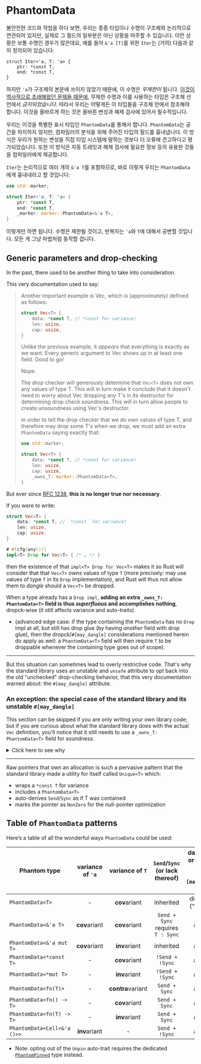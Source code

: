 # PhantomData

불안전한 코드와 작업을 하다 보면, 우리는 종종 타입이나 수명이 구조체와 논리적으로 연관되어 있지만, 실제로 그 필드의 일부분은 아닌 상황을 마주할 수 있습니다. 이런 상황은 보통 수명인 경우가 많은데요, 예를 들어 `&'a [T]`를 위한 `Iter`는 (거의) 다음과 같이 정의되어 있습니다:

```rust,compile_fail
struct Iter<'a, T: 'a> {
    ptr: *const T,
    end: *const T,
}
```

하지만 `'a`가 구조체의 본문에 쓰이지 않았기 때문에, 이 수명은 *무제한이* 됩니다. [이것이 역사적으로 초래해왔던 문제들 때문에][unused-param], 무제한 수명과 이를 사용하는 타입은 구조체 선언에서 *금지되었습니다*. 따라서 우리는 어떻게든 이 타입들을 구조체 안에서 참조해야 합니다. 
이것을 올바르게 하는 것은 올바른 변성과 해제 검사에 있어서 필수적입니다.

[unused-param]: https://rust-lang.github.io/rfcs/0738-variance.html#the-corner-case-unused-parameters-and-parameters-that-are-only-used-unsafely

우리는 이것을 특별한 표시 타입인 `PhantomData`를 통해서 합니다. `PhantomData`는 공간을 차지하지 않지만, 컴파일러의 분석을 위해 주어진 타입의 필드를 흉내냅니다. 이 방식은 우리가 원하는 변성을 직접 타입 시스템에 말하는 것보다 더 오류에 견고하다고 평가되었습니다. 또한 이 방식은 자동 트레잇과 해제 검사에 필요한 정보 등의 유용한 것들을 컴파일러에게 제공합니다.

`Iter`는 논리적으로 여러 개의 `&'a T`를 포함하므로, 바로 이렇게 우리는 `PhantomData`에게 흉내내라고 할 것입니다:

```rust
use std::marker;

struct Iter<'a, T: 'a> {
    ptr: *const T,
    end: *const T,
    _marker: marker::PhantomData<&'a T>,
}
```

이렇게만 하면 됩니다. 수명은 제한될 것이고, 반복자는 `'a`와 `T`에 대해서 공변할 것입니다. 모든 게 그냥 마법처럼 동작할 겁니다.

## Generic parameters and drop-checking

In the past, there used to be another thing to take into consideration.

This very documentation used to say:

> Another important example is Vec, which is (approximately) defined as follows:
>
> ```rust
> struct Vec<T> {
>     data: *const T, // *const for variance!
>     len: usize,
>     cap: usize,
> }
> ```
>
> Unlike the previous example, it *appears* that everything is exactly as we
> want. Every generic argument to Vec shows up in at least one field.
> Good to go!
>
> Nope.
>
> The drop checker will generously determine that `Vec<T>` does not own any values
> of type T. This will in turn make it conclude that it doesn't need to worry
> about Vec dropping any T's in its destructor for determining drop check
> soundness. This will in turn allow people to create unsoundness using
> Vec's destructor.
>
> In order to tell the drop checker that we *do* own values of type T, and
> therefore may drop some T's when *we* drop, we must add an extra `PhantomData`
> saying exactly that:
>
> ```rust
> use std::marker;
>
> struct Vec<T> {
>     data: *const T, // *const for variance!
>     len: usize,
>     cap: usize,
>     _owns_T: marker::PhantomData<T>,
> }
> ```

But ever since [RFC 1238](https://rust-lang.github.io/rfcs/1238-nonparametric-dropck.html),
**this is no longer true nor necessary**.

If you were to write:

```rust
struct Vec<T> {
    data: *const T, // `*const` for variance!
    len: usize,
    cap: usize,
}

# #[cfg(any())]
impl<T> Drop for Vec<T> { /* … */ }
```

then the existence of that `impl<T> Drop for Vec<T>` makes it so Rust will consider
that that `Vec<T>` _owns_ values of type `T` (more precisely: may use values of type `T`
in its `Drop` implementation), and Rust will thus not allow them to _dangle_ should a
`Vec<T>` be dropped.

When a type already has a `Drop impl`, **adding an extra `_owns_T: PhantomData<T>` field
is thus _superfluous_ and accomplishes nothing**, dropck-wise (it still affects variance
and auto-traits).

  - (advanced edge case: if the type containing the `PhantomData` has no `Drop` impl at all,
    but still has drop glue (by having _another_ field with drop glue), then the
    dropck/`#[may_dangle]` considerations mentioned herein do apply as well: a `PhantomData<T>`
    field will then require `T` to be droppable whenever the containing type goes out of scope).

___

But this situation can sometimes lead to overly restrictive code. That's why the
standard library uses an unstable and `unsafe` attribute to opt back into the old
"unchecked" drop-checking behavior, that this very documentation warned about: the
`#[may_dangle]` attribute.

### An exception: the special case of the standard library and its unstable `#[may_dangle]`

This section can be skipped if you are only writing your own library code; but if you are
curious about what the standard library does with the actual `Vec` definition, you'll notice
that it still needs to use a `_owns_T: PhantomData<T>` field for soundness.

<details><summary>Click here to see why</summary>

Consider the following example:

```rust
fn main() {
    let mut v: Vec<&str> = Vec::new();
    let s: String = "Short-lived".into();
    v.push(&s);
    drop(s);
} // <- `v` is dropped here
```

with a classical `impl<T> Drop for Vec<T> {` definition, the above [is denied].

[is denied]: https://rust.godbolt.org/z/ans15Kqz3

Indeed, in this case we have a `Vec</* T = */ &'s str>` vector of `'s`-lived references
to `str`ings, but in the case of `let s: String`, it is dropped before the `Vec` is, and
thus `'s` **is expired** by the time the `Vec` is dropped, and the
`impl<'s> Drop for Vec<&'s str> {` is used.

This means that if such `Drop` were to be used, it would be dealing with an _expired_, or
_dangling_ lifetime `'s`. But this is contrary to Rust principles, where by default all
Rust references involved in a function signature are non-dangling and valid to dereference.

Hence why Rust has to conservatively deny this snippet.

And yet, in the case of the real `Vec`, the `Drop` impl does not care about `&'s str`,
_since it has no drop glue of its own_: it only wants to deallocate the backing buffer.

In other words, it would be nice if the above snippet was somehow accepted, by special
casing `Vec`, or by relying on some special property of `Vec`: `Vec` could try to
_promise not to use the `&'s str`s it holds when being dropped_.

This is the kind of `unsafe` promise that can be expressed with `#[may_dangle]`:

```rust ,ignore
unsafe impl<#[may_dangle] 's> Drop for Vec<&'s str> { /* … */ }
```

or, more generally:

```rust ,ignore
unsafe impl<#[may_dangle] T> Drop for Vec<T> { /* … */ }
```

is the `unsafe` way to opt out of this conservative assumption that Rust's drop
checker makes about type parameters of a dropped instance not being allowed to dangle.

And when this is done, such as in the standard library, we need to be careful in the
case where `T` has drop glue of its own. In this instance, imagine replacing the
`&'s str`s with a `struct PrintOnDrop<'s> /* = */ (&'s str);` which would have a
`Drop` impl wherein the inner `&'s str` would be dereferenced and printed to the screen.

Indeed, `Drop for Vec<T> {`, before deallocating the backing buffer, does have to transitively
drop each `T` item when it has drop glue; in the case of `PrintOnDrop<'s>`, it means that
`Drop for Vec<PrintOnDrop<'s>>` has to transitively drop the `PrintOnDrop<'s>`s elements before
deallocating the backing buffer.

So when we said that `'s` `#[may_dangle]`, it was an excessively loose statement. We'd rather want
to say: "`'s` may dangle provided it not be involved in some transitive drop glue". Or, more generally,
"`T` may dangle provided it not be involved in some transitive drop glue". This "exception to the
exception" is a pervasive situation whenever **we own a `T`**. That's why Rust's `#[may_dangle]` is
smart enough to know of this opt-out, and will thus be disabled _when the generic parameter is held
in an owned fashion_ by the fields of the struct.

Hence why the standard library ends up with:

```rust
# #[cfg(any())]
// we pinky-swear not to use `T` when dropping a `Vec`…
unsafe impl<#[may_dangle] T> Drop for Vec<T> {
    fn drop(&mut self) {
        unsafe {
            if mem::needs_drop::<T>() {
                /* … except here, that is, … */
                ptr::drop_in_place::<[T]>(/* … */);
            }
            // …
            dealloc(/* … */)
            // …
        }
    }
}

struct Vec<T> {
    // … except for the fact that a `Vec` owns `T` items and
    // may thus be dropping `T` items on drop!
    _owns_T: core::marker::PhantomData<T>,

    ptr: *const T, // `*const` for variance (but this does not express ownership of a `T` *per se*)
    len: usize,
    cap: usize,
}
```

</details>

___

Raw pointers that own an allocation is such a pervasive pattern that the
standard library made a utility for itself called `Unique<T>` which:

* wraps a `*const T` for variance
* includes a `PhantomData<T>`
* auto-derives `Send`/`Sync` as if T was contained
* marks the pointer as `NonZero` for the null-pointer optimization

## Table of `PhantomData` patterns

Here’s a table of all the wonderful ways `PhantomData` could be used:

| Phantom type                | variance of `'a` | variance of `T`   | `Send`/`Sync`<br/>(or lack thereof)       | dangling `'a` or `T` in drop glue<br/>(_e.g._, `#[may_dangle] Drop`) |
|-----------------------------|:----------------:|:-----------------:|:-----------------------------------------:|:------------------------------------------------:|
| `PhantomData<T>`            | -                | **cov**ariant     | inherited                                 | disallowed ("owns `T`")                          |
| `PhantomData<&'a T>`        | **cov**ariant    | **cov**ariant     | `Send + Sync`<br/>requires<br/>`T : Sync` | allowed                                          |
| `PhantomData<&'a mut T>`    | **cov**ariant    | **inv**ariant     | inherited                                 | allowed                                          |
| `PhantomData<*const T>`     | -                | **cov**ariant     | `!Send + !Sync`                           | allowed                                          |
| `PhantomData<*mut T>`       | -                | **inv**ariant     | `!Send + !Sync`                           | allowed                                          |
| `PhantomData<fn(T)>`        | -                | **contra**variant | `Send + Sync`                             | allowed                                          |
| `PhantomData<fn() -> T>`    | -                | **cov**ariant     | `Send + Sync`                             | allowed                                          |
| `PhantomData<fn(T) -> T>`   | -                | **inv**ariant     | `Send + Sync`                             | allowed                                          |
| `PhantomData<Cell<&'a ()>>` | **inv**ariant    | -                 | `Send + !Sync`                            | allowed                                          |

  - Note: opting out of the `Unpin` auto-trait requires the dedicated [`PhantomPinned`] type instead.

[`PhantomPinned`]: ../core/marker/struct.PhantomPinned.html
